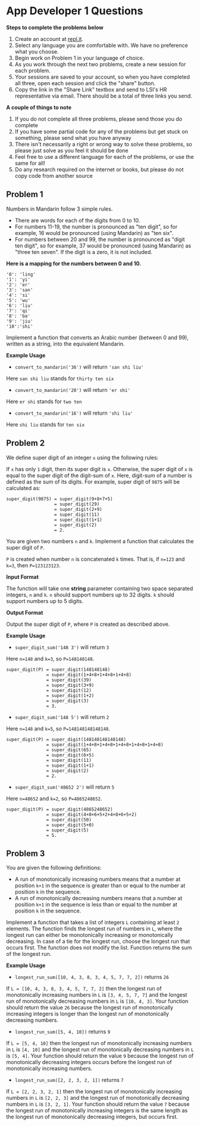 # App Developer 1 Questions

**Steps to complete the problems below**

1. Create an account at [repl.it](https://repl.it/).
2. Select any language you are comfortable with.  We have no preference what you choose.
3. Begin work on Problem 1 in your language of choice.  
4. As you work through the next two problems, create a new session for each problem.
5. Your sessions are saved to your account, so when you have completed all three, open each session and click the "share" button.
6. Copy the link in the "Share Link" textbox and send to LSI's HR representative via email.  There should be a total of three links you send.

**A couple of things to note**

1. If you do not complete all three problems, please send those you do complete
2. If you have some partial code for any of the problems but get stuck on something, please send what you have anyway
3. There isn't necessarily a right or wrong way to solve these problems, so please just solve as you feel it should be done
4. Feel free to use a different language for each of the problems, or use the same for all!
5. Do any research required on the internet or books, but please do not copy code from another source


## Problem 1

Numbers in Mandarin follow 3 simple rules.
- There are words for each of the digits from 0 to 10.
- For numbers 11-19, the number is pronounced as "ten digit", so for example, 16 would be pronounced (using Mandarin) as "ten six".
- For numbers between 20 and 99, the number is pronounced as "digit ten digit", so for example, 37 would be pronounced (using Mandarin) as "three ten seven". If the digit is a zero, it is not included.

**Here is a mapping for the numbers between 0 and 10.**
```
'0': 'ling'
'1': 'yi'
'2': 'er'
'3': 'san'
'4': 'si'
'5': 'wu'
'6': 'liu'
'7': 'qi'
'8': 'ba'
'9': 'jiu'
'10':'shi'
```

Implement a function that converts an Arabic number (between 0 and 99), written as a string, into the equivalent Mandarin.

**Example Usage**
- `convert_to_mandarin('36')` will return `'san shi liu'`

Here `san shi liu` stands for `thirty ten six`

- `convert_to_mandarin('20')` will return `'er shi'`

Here `er shi` stands for `two ten`

- `convert_to_mandarin('16')` will return `'shi liu'`

Here `shi liu` stands for `ten six`

## Problem 2

We define super digit of an integer `x` using the following rules:

If `x` has only `1` digit, then its super digit is `x`.
Otherwise, the super digit of `x` is equal to the super digit of the digit-sum of `x`. Here, digit-sum of a number is defined as the sum of its digits.
For example, super digit of `9875` will be calculated as:

```
super_digit(9875) = super_digit(9+8+7+5) 
                  = super_digit(29) 
                  = super_digit(2+9)
                  = super_digit(11)
                  = super_digit(1+1)
                  = super_digit(2)
                  = 2.
```

You are given two numbers `n` and `k`. Implement a function that calculates the super digit of `P`.

`P` is created when number `n` is concatenated `k` times. That is, if `n=123` and `k=3`, then `P=123123123`.

**Input Format**

The function will take one **string** parameter containing two space separated integers, `n` and `k`. `n` should support numbers up to 32 digits. `k` should support numbers up to 5 digits.

**Output Format**

Output the super digit of `P`, where `P` is created as described above.

**Example Usage**

- `super_digit_sum('148 3')` will return `3`

Here `n=148` and `k=3`, so `P=148148148`.
```
super_digit(P) = super_digit(148148148) 
               = super_digit(1+4+8+1+4+8+1+4+8)
               = super_digit(39)
               = super_digit(3+9)
               = super_digit(12)
               = super_digit(1+2)
               = super_digit(3)
               = 3.
```
- `super_digit_sum('148 5')` will return `2`

Here `n=148` and `k=5`, so `P=148148148148148`.
```
super_digit(P) = super_digit(148148148148148) 
               = super_digit(1+4+8+1+4+8+1+4+8+1+4+8+1+4+8)
               = super_digit(65)
               = super_digit(6+5)
               = super_digit(11)
               = super_digit(1+1)
               = super_digit(2)
               = 2.
```
- `super_digit_sum('48652 2')` will return `5`

Here `n=48652` and `k=2`, so `P=4865248652`.
```
super_digit(P) = super_digit(4865248652) 
               = super_digit(4+8+6+5+2+4+8+6+5+2)
               = super_digit(50)
               = super_digit(5+0)
               = super_digit(5)
               = 5.
```

## Problem 3

You are given the following definitions:

- A run of monotonically increasing numbers means that a number at position `k+1` in the sequence is greater than or equal to the number at position `k` in the sequence.
- A run of monotonically decreasing numbers means that a number at position `k+1` in the sequence is less than or equal to the number at position `k` in the sequence.

Implement a function that takes a list of integers `L` containing at least `2` elements. The function finds the longest run of numbers in `L`, where the longest run can either be monotonically increasing or monotonically decreasing. In case of a tie for the longest run, choose the longest run that occurs first. The function does not modify the list. Function returns the sum of the longest run.

**Example Usage**

- `longest_run_sum([10, 4, 3, 8, 3, 4, 5, 7, 7, 2])` returns `26`

If `L = [10, 4, 3, 8, 3, 4, 5, 7, 7, 2]` then the longest run of monotonically increasing numbers in `L` is `[3, 4, 5, 7, 7]` and the longest run of monotonically decreasing numbers in `L` is `[10, 4, 3]`. Your function should return the value `26` because the longest run of monotonically increasing integers is longer than the longest run of monotonically decreasing numbers.

- `longest_run_sum([5, 4, 10])` returns `9`

If `L = [5, 4, 10]` then the longest run of monotonically increasing numbers in `L` is `[4, 10]` and the longest run of monotonically decreasing numbers in `L` is `[5, 4]`. Your function should return the value `9` because the longest run of monotonically decreasing integers occurs before the longest run of monotonically increasing numbers.

- `longest_run_sum([2, 2, 3, 2, 1])` returns `7`

If `L = [2, 2, 3, 2, 1]` then the longest run of monotonically increasing numbers in `L` is `[2, 2, 3]` and the longest run of monotonically decreasing numbers in `L` is `[3, 2, 1]`. Your function should return the value `7` because the longest run of monotonically increasing integers is the same length as the longest run of monotonically decreasing integers, but occurs first.
